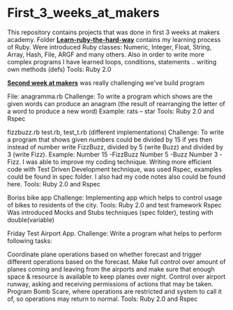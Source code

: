 ﻿First_3_weeks_at_makers
=======================

This repository contains projects that was done in first 3 weeks at makers academy.
Folder <a href="https://github.com/violentr/First_3_weeks_at_makers/tree/master/Learn-the-ruby-hard-way-week1"><b>Learn-ruby-the-hard-way</b></a> contains my learning process of Ruby.
Were introduced Ruby classes: Numeric, Integer, Float, String, Array, Hash, File, ARGF and many others. Also in order to write more complex programs I have learned loops, conditions, statements .. writing own methods (defs)
Tools: Ruby 2.0

<a href="https://github.com/violentr/First_3_weeks_at_makers/tree/master/week2"><b>Second week at makers</b></a> was really challenging we've build program 

File: anagramma.rb
Challenge: To write a program which shows are the given words can produce an anagram (the result of rearranging the letter of a word to produce a new word)
Example: rats – star
Tools: Ruby 2.0 and Rspec
 
fizzbuzz.rb test.rb, test_t.rb (different implementations)
Challenge: To write a program that shows given numbers could be divided by 15 if yes then instead of number write FizzBuzz, divided by 5 (write Buzz) and divided by 3 (write Fizz).
Example: Number 15 -FizzBuzz
Number 5 -Buzz
Number 3 -Fizz.
I was able to improve my coding technique.
Writing more efficient code with Test Driven Development technique, was used Rspec, examples could be found in spec folder.
I also had my code notes also could be found here.
Tools: Ruby 2.0 and Rspec

Boriss bike app
Challenge: Implementing app which helps to control usage of bikes to residents of the city.
Tools: Ruby 2.0 and test framework Rspec
Was introduced Mocks and Stubs techniques (spec folder), testing with double(variable)

Friday Test Airport App.
Challenge: Write a program what helps to perform following tasks:

Coordinate plane operations based on whether forecast and trigger different operations based on the forecast.
Make full control over amount of planes coming and leaving from the airports and make sure that enough space & resource is available to keep planes over night.
Control over airport runway, asking and receiving permissions of actions that may be taken.
Program Bomb Scare, where operations are restricted and system to call it of, so operations may return to normal.
Tools: Ruby 2.0 and Rspec


